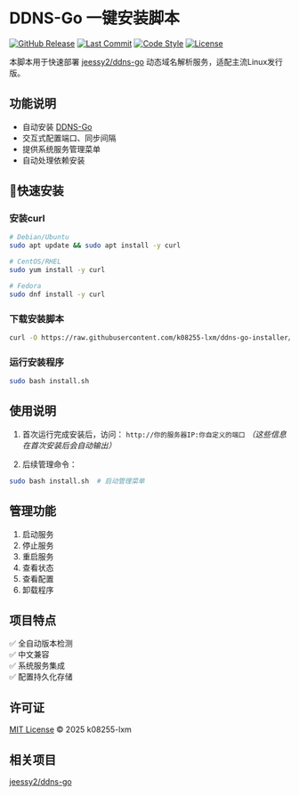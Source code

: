 # DDNS-Go 一键安装脚本

[![GitHub Release](https://img.shields.io/github/v/release/k08255-lxm/ddns-go-installer)](https://github.com/k08255-lxm/ddns-go-installer/releases)
[![Last Commit](https://img.shields.io/github/last-commit/k08255-lxm/ddns-go-installer)](https://github.com/k08255-lxm/ddns-go-installer/commits/main)
[![Code Style](https://img.shields.io/badge/code%20style-shellscript-yellowgreen)](https://www.shellcheck.net)
[![License](https://img.shields.io/github/license/k08255-lxm/ddns-go-installer)](https://github.com/k08255-lxm/ddns-go-installer/blob/main/LICENSE)


本脚本用于快速部署 [jeessy2/ddns-go](https://github.com/jeessy2/ddns-go) 动态域名解析服务，适配主流Linux发行版。

## 功能说明

- 自动安装 [DDNS-Go](https://github.com/jeessy2/ddns-go)
- 交互式配置端口、同步间隔
- 提供系统服务管理菜单
- 自动处理依赖安装

## 🚀快速安装

### 安装curl
```bash
# Debian/Ubuntu
sudo apt update && sudo apt install -y curl

# CentOS/RHEL
sudo yum install -y curl

# Fedora
sudo dnf install -y curl
```


### 下载安装脚本
```bash
curl -O https://raw.githubusercontent.com/k08255-lxm/ddns-go-installer/main/install.sh
```

### 运行安装程序
```bash
sudo bash install.sh
```

## 使用说明

1. 首次运行完成安装后，访问：
   `http://你的服务器IP:你自定义的端口` *（这些信息在首次安装后会自动输出）*

2. 后续管理命令：
```bash
sudo bash install.sh  # 启动管理菜单
```

## 管理功能

1. 启动服务
2. 停止服务
3. 重启服务
4. 查看状态
5. 查看配置
6. 卸载程序


## 项目特点

✅ 全自动版本检测  
✅ 中文兼容  
✅ 系统服务集成  
✅ 配置持久化存储

## 许可证

[MIT License](LICENSE) © 2025 k08255-lxm

## 相关项目

[jeessy2/ddns-go](https://github.com/jeessy2/ddns-go) 

